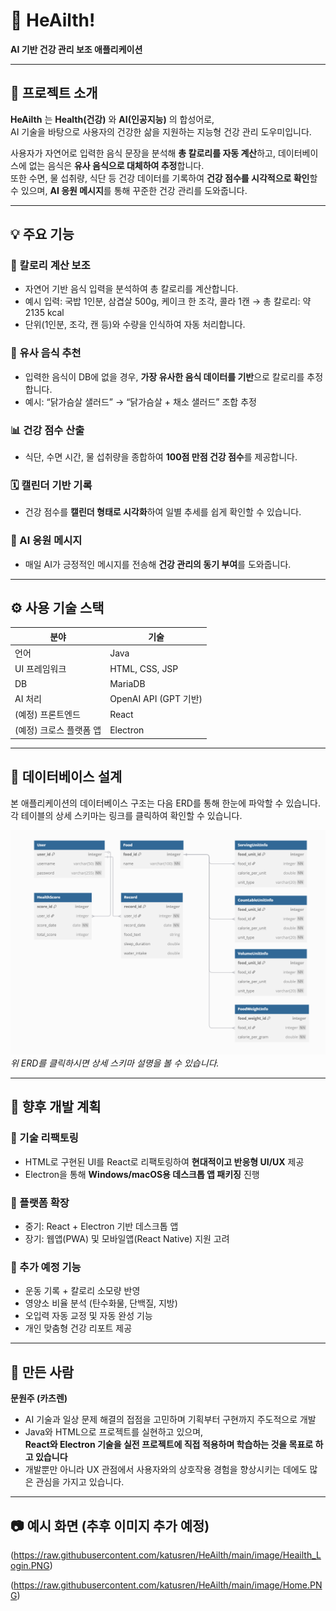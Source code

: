 # 🧠 HeAilth!  
**AI 기반 건강 관리 보조 애플리케이션**

---

## 📌 프로젝트 소개

**HeAilth** 는 **Health(건강)** 와 **AI(인공지능)** 의 합성어로,  
AI 기술을 바탕으로 사용자의 건강한 삶을 지원하는 지능형 건강 관리 도우미입니다.

사용자가 자연어로 입력한 음식 문장을 분석해 **총 칼로리를 자동 계산**하고, 데이터베이스에 없는 음식은 **유사 음식으로 대체하여 추정**합니다.  
또한 수면, 물 섭취량, 식단 등 건강 데이터를 기록하여 **건강 점수를 시각적으로 확인**할 수 있으며, **AI 응원 메시지**를 통해 꾸준한 건강 관리를 도와줍니다.

---

## 💡 주요 기능

### 🔢 칼로리 계산 보조
- 자연어 기반 음식 입력을 분석하여 총 칼로리를 계산합니다.
- 예시 입력: 국밥 1인분, 삼겹살 500g, 케이크 한 조각, 콜라 1캔 → 총 칼로리: 약 2135 kcal
- 단위(1인분, 조각, 캔 등)와 수량을 인식하여 자동 처리합니다.

### 🍱 유사 음식 추천
- 입력한 음식이 DB에 없을 경우, **가장 유사한 음식 데이터를 기반**으로 칼로리를 추정합니다.
- 예시: “닭가슴살 샐러드” → “닭가슴살 + 채소 샐러드” 조합 추정

### 📊 건강 점수 산출
- 식단, 수면 시간, 물 섭취량을 종합하여 **100점 만점 건강 점수**를 제공합니다.

### 🗓️ 캘린더 기반 기록
- 건강 점수를 **캘린더 형태로 시각화**하여 일별 추세를 쉽게 확인할 수 있습니다.

### 💬 AI 응원 메시지
- 매일 AI가 긍정적인 메시지를 전송해 **건강 관리의 동기 부여**를 도와줍니다.

---

## ⚙️ 사용 기술 스택

| 분야 | 기술 |
|------|------|
| 언어 | Java |
| UI 프레임워크 | HTML, CSS, JSP |
| DB | MariaDB |
| AI 처리 | OpenAI API (GPT 기반) |
| (예정) 프론트엔드 | React |
| (예정) 크로스 플랫폼 앱 | Electron |

---

## 💾 데이터베이스 설계

본 애플리케이션의 데이터베이스 구조는 다음 ERD를 통해 한눈에 파악할 수 있습니다. 각 테이블의 상세 스키마는 링크를 클릭하여 확인할 수 있습니다.

[![HeAilth ERD 다이어그램](https://raw.githubusercontent.com/katusren/HeAilth/main/image/Heailth_ERD.PNG)](https://github.com/katusren/HeAilth/blob/main/docs/erd.md)
_위 ERD를 클릭하시면 상세 스키마 설명을 볼 수 있습니다._

---

## 🚀 향후 개발 계획

### 📌 기술 리팩토링
- HTML로 구현된 UI를 React로 리팩토링하여 **현대적이고 반응형 UI/UX** 제공
- Electron을 통해 **Windows/macOS용 데스크톱 앱 패키징** 진행

### 📱 플랫폼 확장
- 중기: React + Electron 기반 데스크톱 앱
- 장기: 웹앱(PWA) 및 모바일앱(React Native) 지원 고려

### 🔧 추가 예정 기능
- 운동 기록 + 칼로리 소모량 반영
- 영양소 비율 분석 (탄수화물, 단백질, 지방)
- 오입력 자동 교정 및 자동 완성 기능
- 개인 맞춤형 건강 리포트 제공

---

## 🙋 만든 사람

**문원주 (카츠렌)**  
- AI 기술과 일상 문제 해결의 접점을 고민하며 기획부터 구현까지 주도적으로 개발  
- Java와 HTML으로 프로젝트를 실현하고 있으며,  
  **React와 Electron 기술을 실전 프로젝트에 직접 적용하며 학습하는 것을 목표로 하고 있습니다**  
- 개발뿐만 아니라 UX 관점에서 사용자와의 상호작용 경험을 향상시키는 데에도 많은 관심을 가지고 있습니다.

---

## 📷 예시 화면 (추후 이미지 추가 예정)
(https://raw.githubusercontent.com/katusren/HeAilth/main/image/Heailth_Login.PNG)

(https://raw.githubusercontent.com/katusren/HeAilth/main/image/Home.PNG)


